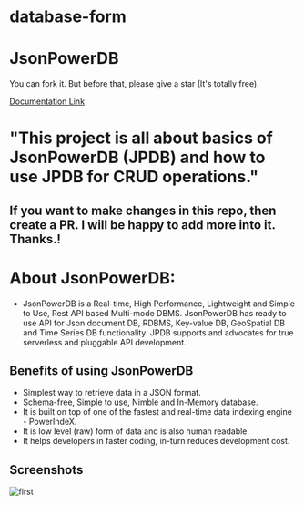 # database-form

# JsonPowerDB
You can fork it. But before that, please give a star (It's totally free).

[Documentation Link](https://login2explore.com/jpdb/docs.html#jpdb-command-request)

# "This project is all about basics of JsonPowerDB (JPDB) and how to use JPDB for CRUD operations."
## If you want to make changes in this repo, then create a PR. I will be happy to add more into it. Thanks.!
# About JsonPowerDB:
* JsonPowerDB is a Real-time, High Performance, Lightweight and Simple to Use, Rest API based Multi-mode DBMS. JsonPowerDB has ready to use API for Json document DB, RDBMS, Key-value DB, GeoSpatial DB and Time Series DB functionality. JPDB supports and advocates for true serverless and pluggable API development.
## Benefits of using JsonPowerDB


* Simplest way to retrieve data in a JSON format.
* Schema-free, Simple to use, Nimble and In-Memory database.
* It is built on top of one of the fastest and real-time data indexing engine - PowerIndeX.
* It is low level (raw) form of data and is also human readable.
* It helps developers in faster coding, in-turn reduces development cost.

## Screenshots
![first](D:/jsonpdb2.png)
